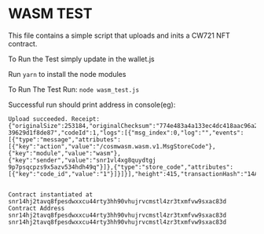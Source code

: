 # WASM TEST

This file contains a simple script that uploads and inits a CW721 NFT contract.

To Run the Test simply update in the wallet.js


Run `yarn` to install the node modules

To Run The Test Run: `node wasm_test.js`

Successful run should print address in console(eg):
````
Upload succeeded. Receipt: {"originalSize":253184,"originalChecksum":"774e483a4a133ec4dc418aac96a233fff292e6efaf73afd78160de1b422ca3e3","compressedSize":83970,"compressedChecksum":"ed5f33ab36241d37435d566ce4c15a0afb9cf1f6e66cf4dcb1c
39629d1f8de87","codeId":1,"logs":[{"msg_index":0,"log":"","events":[{"type":"message","attributes":[{"key":"action","value":"/cosmwasm.wasm.v1.MsgStoreCode"},{"key":"module","value":"wasm"},{"key":"sender","value":"snr1vl4xg8quydtgj
9p7psqcpzs9x5azv534hdh49q"}]},{"type":"store_code","attributes":[{"key":"code_id","value":"1"}]}]}],"height":415,"transactionHash":"14A1981ADF3FEFB66254160D569C0B6545969BEF1440C2E8063C924E157529B6","gasWanted":0,"gasUsed":933124}   


Contract instantiated at snr14hj2tavq8fpesdwxxcu44rty3hh90vhujrvcmstl4zr3txmfvw9sxac83d
Contract Address snr14hj2tavq8fpesdwxxcu44rty3hh90vhujrvcmstl4zr3txmfvw9sxac83d
snr14hj2tavq8fpesdwxxcu44rty3hh90vhujrvcmstl4zr3txmfvw9sxac83d
````

